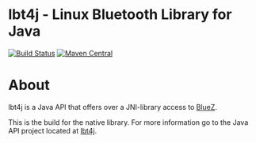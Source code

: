 lbt4j - Linux Bluetooth Library for Java
========================================

[![Build Status](https://travis-ci.org/olir/lbt4j.png)](https://travis-ci.org/olir/lbt4j/builds)
[![Maven Central](https://maven-badges.herokuapp.com/maven-central/de.serviceflow/lbt4j/badge.png)](https://maven-badges.herokuapp.com/maven-central/de.serviceflow/lbt4j)

# About

lbt4j is a Java API that offers over a JNI-library access to [BlueZ](http://www.bluez.org/).

This is the build for the native library. For more information go to the Java API project located at [lbt4j](https://github.com/olir/lbt4j).
